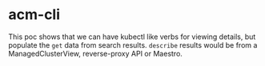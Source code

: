# acm-cli
This poc shows that we can have kubectl like verbs for viewing details, but populate the `get` data from search results. `describe` results would be from a ManagedClusterView, reverse-proxy API or Maestro.
